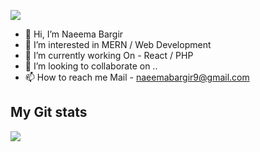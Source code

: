 ![](https://komarev.com/ghpvc/?username=issc-Swapnil&color=blue&label=Profile-Views)

- 👋 Hi, I’m Naeema Bargir
- 👀 I’m interested in MERN / Web Development
- 🌱 I’m currently working On - React /  PHP 
- 💞️ I’m looking to collaborate on ..
- 📫 How to reach me Mail -  naeemabargir9@gmail.com


<h2>My Git stats</h2>
<img src="https://github-readme-stats.vercel.app/api?username=Naeema21&&show_icons=true&count_private=true&theme=radical"/>
<!---
Naeema21/Naeema21 is a ✨ special ✨ repository because its `README.md` (this file) appears on your GitHub profile.
You can click the Preview link to take a look at your changes.
--->
